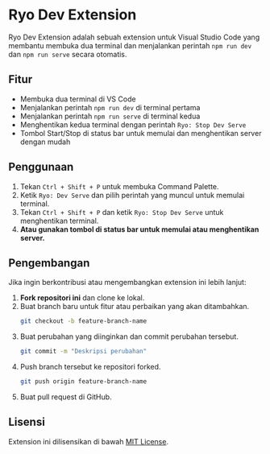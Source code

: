 # Ryo Dev Extension

Ryo Dev Extension adalah sebuah extension untuk Visual Studio Code yang membantu membuka dua terminal dan menjalankan perintah `npm run dev` dan `npm run serve` secara otomatis.

## Fitur

- Membuka dua terminal di VS Code
- Menjalankan perintah `npm run dev` di terminal pertama
- Menjalankan perintah `npm run serve` di terminal kedua
- Menghentikan kedua terminal dengan perintah `Ryo: Stop Dev Serve`
- Tombol Start/Stop di status bar untuk memulai dan menghentikan server dengan mudah

## Penggunaan

1. Tekan `Ctrl + Shift + P` untuk membuka Command Palette.
2. Ketik `Ryo: Dev Serve` dan pilih perintah yang muncul untuk memulai terminal.
3. Tekan `Ctrl + Shift + P` dan ketik `Ryo: Stop Dev Serve` untuk menghentikan terminal.
4. **Atau gunakan tombol di status bar untuk memulai atau menghentikan server.**

## Pengembangan

Jika ingin berkontribusi atau mengembangkan extension ini lebih lanjut:

1. **Fork repositori ini** dan clone ke lokal.
2. Buat branch baru untuk fitur atau perbaikan yang akan ditambahkan.
   ```sh
   git checkout -b feature-branch-name
   ```
3. Buat perubahan yang diinginkan dan commit perubahan tersebut.
   ```sh
   git commit -m "Deskripsi perubahan"
   ```
4. Push branch tersebut ke repositori forked.
   ```sh
   git push origin feature-branch-name
   ```
5. Buat pull request di GitHub.

## Lisensi

Extension ini dilisensikan di bawah [MIT License](https://github.com/budi-imam-prasetyo/Ryo-Dev/blob/main/LICENSE).
